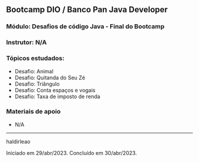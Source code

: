 ## Bootcamp DIO / Banco Pan Java Developer
### Módulo: Desafios de código Java - Final do Bootcamp
### Instrutor: N/A

### Tópicos estudados:
- Desafio: Animal
- Desafio: Quitanda do Seu Zé
- Desafio: Triângulo
- Desafio: Conta espaços e vogais
- Desafio: Taxa de imposto de renda

### Materiais de apoio
- N/A

---
haldirleao

Iniciado em 29/abr/2023. Concluído em 30/abr/2023.
